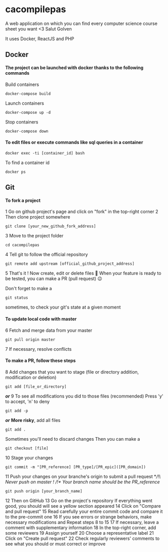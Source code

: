 # cacompilepas
A web application on which you can find every computer science course sheet you want &lt;3
Salut
Golven

It uses Docker, ReactJS and PHP

## Docker

#### The project can be launched with docker thanks to the following commands
Build containers
```
docker-compose build
```
Launch containers
```
docker-compose up -d
```
Stop containers
```
docker-compose down
```

#### To edit files or execute commands like sql queries in a container
```
docker exec -ti [container_id] bash
```
To find a container id
```
docker ps
```


## Git

#### To fork a project
1 Go on github project's page and click on "fork" in the top-right corner
2 Then clone project somewhere
```
git clone [your_new_github_fork_address]
```
3 Move to the project folder
```
cd cacompilepas
```
4 Tell git to follow the official repository
```
git remote add upstream [official_github_project_address]
```
5 That's it ! Now create, edit or delete files :clap:
  When your feature is ready to be tested, you can make a PR (pull request) :wink:

Don't forget to make a
```
git status
```
sometimes, to check your git's state at a given moment

#### To update local code with master
6 Fetch and merge data from your master
```
git pull origin master
```
7 If necessary, resolve conflicts

#### To make a PR, follow these steps
8 Add changes that you want to stage (file or directory addition, modification or deletion)
```
git add [file_or_directory]
```
***or***
9 To see all modifications you did to those files (recommended)
  Press 'y' to accept, 'n' to deny
```
git add -p
```
***or***
**More risky**, add all files
```
git add .
```
Sometimes you'll need to discard changes
Then you can make a
```
git checkout [file]
```
10 Stage your changes
```
git commit -m "[PR_reference] [PR_type]/[PR_epic]([PR_domain])
```
11 Push your changes on your branche's origin to submit a pull request
   **/!\ Never push on master ! /!\**
   _Your branch name should be the PR_reference_
```
git push origin [your_branch_name]
```
12 Then on GitHub
13 Go on the project's repository
   If everything went good, you should will see a yellow section appeared
14 Click on "Compare and pull request"
15 Read carefully your entire commit code and compare it to the pre-commit one
16 If you see errors or strange behaviors, make necessary modifications and
   Repeat steps 8 to 15
17 If necessary, leave a comment with supplementary information
18 In the top-right corner, add some reviewers
19 Assign yourself
20 Choose a representative label
21 Click on "Create pull request"
22 Check regularly reviewers' comments to see what you should or must correct or improve
